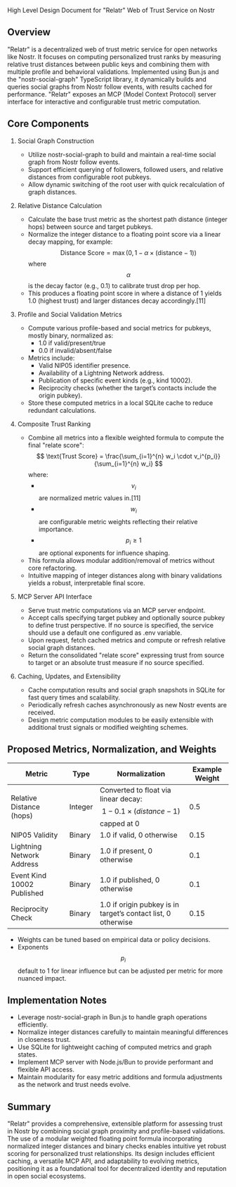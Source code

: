 High Level Design Document for "Relatr" Web of Trust Service on Nostr

Overview
--------
"Relatr" is a decentralized web of trust metric service for open networks like Nostr. It focuses on computing personalized trust ranks by measuring relative trust distances between public keys and combining them with multiple profile and behavioral validations. Implemented using Bun.js and the "nostr-social-graph" TypeScript library, it dynamically builds and queries social graphs from Nostr follow events, with results cached for performance. "Relatr" exposes an MCP (Model Context Protocol) server interface for interactive and configurable trust metric computation.

Core Components
---------------
1. Social Graph Construction
   - Utilize nostr-social-graph to build and maintain a real-time social graph from Nostr follow events.
   - Support efficient querying of followers, followed users, and relative distances from configurable root pubkeys.
   - Allow dynamic switching of the root user with quick recalculation of graph distances.

2. Relative Distance Calculation
   - Calculate the base trust metric as the shortest path distance (integer hops) between source and target pubkeys.
   - Normalize the integer distance to a floating point score via a linear decay mapping, for example:
     $$
     \text{Distance Score} = \max(0, 1 - \alpha \times (\text{distance} - 1))
     $$
     where $$\alpha$$ is the decay factor (e.g., 0.1) to calibrate trust drop per hop.
   - This produces a floating point score in where a distance of 1 yields 1.0 (highest trust) and larger distances decay accordingly.[11]

3. Profile and Social Validation Metrics
   - Compute various profile-based and social metrics for pubkeys, mostly binary, normalized as:
     - 1.0 if valid/present/true
     - 0.0 if invalid/absent/false
   - Metrics include:
     - Valid NIP05 identifier presence.
     - Availability of a Lightning Network address.
     - Publication of specific event kinds (e.g., kind 10002).
     - Reciprocity checks (whether the target’s contacts include the origin pubkey).
   - Store these computed metrics in a local SQLite cache to reduce redundant calculations.

4. Composite Trust Ranking
   - Combine all metrics into a flexible weighted formula to compute the final "relate score":
     $$
     \text{Trust Score} = \frac{\sum_{i=1}^{n} w_i \cdot v_i^{p_i}}{\sum_{i=1}^{n} w_i}
     $$
     where:
     - $$v_i$$ are normalized metric values in.[11]
     - $$w_i$$ are configurable metric weights reflecting their relative importance.
     - $$p_i \geq 1$$ are optional exponents for influence shaping.
   - This formula allows modular addition/removal of metrics without core refactoring.
   - Intuitive mapping of integer distances along with binary validations yields a robust, interpretable final score.

5. MCP Server API Interface
   - Serve trust metric computations via an MCP server endpoint.
   - Accept calls specifying target pubkey and optionally source pubkey to define trust perspective. If no source is specified, the service should use a default one configured as .env variable.
   - Upon request, fetch cached metrics and compute or refresh relative social graph distances.
   - Return the consolidated "relate score" expressing trust from source to target or an absolute trust measure if no source specified.

6. Caching, Updates, and Extensibility
   - Cache computation results and social graph snapshots in SQLite for fast query times and scalability.
   - Periodically refresh caches asynchronously as new Nostr events are received.
   - Design metric computation modules to be easily extensible with additional trust signals or modified weighting schemes.

Proposed Metrics, Normalization, and Weights
--------------------------------------------
| Metric                        | Type     | Normalization                      | Example Weight |
|------------------------------|----------|----------------------------------|----------------|
| Relative Distance (hops)      | Integer  | Converted to float via linear decay: $$1 - 0.1 \times (distance - 1)$$ capped at 0 | 0.5            |
| NIP05 Validity                | Binary   | 1.0 if valid, 0 otherwise        | 0.15           |
| Lightning Network Address     | Binary   | 1.0 if present, 0 otherwise      | 0.1            |
| Event Kind 10002 Published    | Binary   | 1.0 if published, 0 otherwise    | 0.1            |
| Reciprocity Check             | Binary   | 1.0 if origin pubkey is in target’s contact list, 0 otherwise | 0.15           |

- Weights can be tuned based on empirical data or policy decisions.
- Exponents $$p_i$$ default to 1 for linear influence but can be adjusted per metric for more nuanced impact.

Implementation Notes
--------------------
- Leverage nostr-social-graph in Bun.js to handle graph operations efficiently.
- Normalize integer distances carefully to maintain meaningful differences in closeness trust.
- Use SQLite for lightweight caching of computed metrics and graph states.
- Implement MCP server with Node.js/Bun to provide performant and flexible API access.
- Maintain modularity for easy metric additions and formula adjustments as the network and trust needs evolve.

Summary
-------
"Relatr" provides a comprehensive, extensible platform for assessing trust in Nostr by combining social graph proximity and profile-based validations. The use of a modular weighted floating point formula incorporating normalized integer distances and binary checks enables intuitive yet robust scoring for personalized trust relationships. Its design includes efficient caching, a versatile MCP API, and adaptability to evolving metrics, positioning it as a foundational tool for decentralized identity and reputation in open social ecosystems.